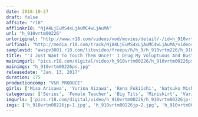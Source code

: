 ```yaml
---
date: 2018-10-27
draft: false
affsite: "r18"
afflinkr18: "NjA4LjEuMS4xLjAuMC4wLjAuMA"
url: "h_910vrtm00226"
urloriginal: "http://www.r18.com/videos/vod/movies/detail/-/id=h_910vrtm00226"
urlfinal: "http://media.r18.com/track/NjA4LjEuMS4xLjAuMC4wLjAuMA/videos/vod/movies/detail/-/id=h_910vrtm00226"
samplevid: "awspv3001.r18.com/litevideo/freepv/h/h_9/h_910vrtm226/h_910vrtm226_dmb_w.mp4"
title: "'I Just Want To Touch Them Once!' I Drug My Voluptuous And Busty Teacher With Sleeping Pills, Enjoy Her Curvaceous Body And Creampie Her Repeatedly! 2"
mainimgurl: "pics.r18.com/digital/video/h_910vrtm00226/h_910vrtm00226ps.jpg"
mainimgs: "h_910vrtm00226ps.jpg"
releasedate: "Jan. 13, 2017"
duration: 175
productioncomp: "V&R PRODUCE"
girls: ['Misa Arisawa', 'Yurina Aizawa', 'Rena Fukiishi', 'Natsuko Mishima']
categories: ['Series', 'Female Teacher', 'Big Tits', 'Miniskirt', 'Variety', 'Big Tits Lover', 'Substance Use', 'Hi-Def']
imgurls: ['pics.r18.com/digital/video/h_910vrtm00226/h_910vrtm00226jp-1.jpg', 'pics.r18.com/digital/video/h_910vrtm00226/h_910vrtm00226jp-2.jpg', 'pics.r18.com/digital/video/h_910vrtm00226/h_910vrtm00226jp-3.jpg', 'pics.r18.com/digital/video/h_910vrtm00226/h_910vrtm00226jp-4.jpg', 'pics.r18.com/digital/video/h_910vrtm00226/h_910vrtm00226jp-5.jpg', 'pics.r18.com/digital/video/h_910vrtm00226/h_910vrtm00226jp-6.jpg', 'pics.r18.com/digital/video/h_910vrtm00226/h_910vrtm00226jp-7.jpg', 'pics.r18.com/digital/video/h_910vrtm00226/h_910vrtm00226jp-8.jpg', 'pics.r18.com/digital/video/h_910vrtm00226/h_910vrtm00226jp-9.jpg', 'pics.r18.com/digital/video/h_910vrtm00226/h_910vrtm00226jp-10.jpg', 'pics.r18.com/digital/video/h_910vrtm00226/h_910vrtm00226jp-11.jpg', 'pics.r18.com/digital/video/h_910vrtm00226/h_910vrtm00226jp-12.jpg', 'pics.r18.com/digital/video/h_910vrtm00226/h_910vrtm00226jp-13.jpg', 'pics.r18.com/digital/video/h_910vrtm00226/h_910vrtm00226jp-14.jpg', 'pics.r18.com/digital/video/h_910vrtm00226/h_910vrtm00226jp-15.jpg', 'pics.r18.com/digital/video/h_910vrtm00226/h_910vrtm00226jp-16.jpg', 'pics.r18.com/digital/video/h_910vrtm00226/h_910vrtm00226jp-17.jpg', 'pics.r18.com/digital/video/h_910vrtm00226/h_910vrtm00226jp-18.jpg', 'pics.r18.com/digital/video/h_910vrtm00226/h_910vrtm00226jp-19.jpg', 'pics.r18.com/digital/video/h_910vrtm00226/h_910vrtm00226jp-20.jpg']
imgs: ['h_910vrtm00226jp-1.jpg', 'h_910vrtm00226jp-2.jpg', 'h_910vrtm00226jp-3.jpg', 'h_910vrtm00226jp-4.jpg', 'h_910vrtm00226jp-5.jpg', 'h_910vrtm00226jp-6.jpg', 'h_910vrtm00226jp-7.jpg', 'h_910vrtm00226jp-8.jpg', 'h_910vrtm00226jp-9.jpg', 'h_910vrtm00226jp-10.jpg', 'h_910vrtm00226jp-11.jpg', 'h_910vrtm00226jp-12.jpg', 'h_910vrtm00226jp-13.jpg', 'h_910vrtm00226jp-14.jpg', 'h_910vrtm00226jp-15.jpg', 'h_910vrtm00226jp-16.jpg', 'h_910vrtm00226jp-17.jpg', 'h_910vrtm00226jp-18.jpg', 'h_910vrtm00226jp-19.jpg', 'h_910vrtm00226jp-20.jpg']
---
```

